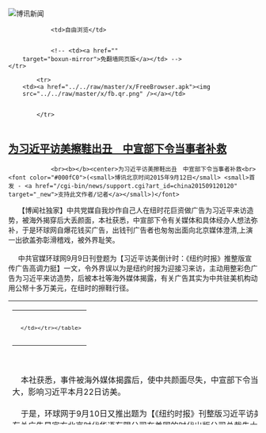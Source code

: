 

<img src="../../raw/master/x/logo_40.gif" alt="博讯新闻"/>
<table>
    <tr>
                
                <td>自由浏览</td>
        
        
                <!-- <td><a href=""
        target="boxun-mirror">免翻墙网页版</a></td> -->
    </tr>
    
            <tr>
        <td><a href="../../raw/master/x/FreeBrowser.apk"><img
        src="../../raw/master/x/fb.qr.png" /></a></td>

        
            </tr>
</table>
<h2>
	<a href="http://www.boxun.com/news/gb/china/2015/09/201509120120.shtml" target="boxun-mirror">为习近平访美擦鞋出丑　中宣部下令当事者补救</a>
</h2>
<p><tr>
<td class="F11" colspan="2" style="line-height:18pt; font-family:宋体; font-size: 12pt;padding:10px;border-top:0"> 

                <br><b></b><center>为习近平访美擦鞋出丑　中宣部下令当事者补救<br><font color="#000fC0">(<small>博讯北京时间2015年9月12日</small> <small>首发 - <a href="/cgi-bin/news/support.cgi?art_id=china201509120120" target="_new">支持此文作者/记者</a></small>)</font>
</center>
                <!--bodystart-->      【博闻社独家】中共党媒自我炒作自己人在纽时花巨资做广告为习近平来访造势，被海外揭穿后大丢颜面，本社获悉，中宣部下令有关媒体和具体经办人想法弥补，于是环球网自爆花钱买广告，出钱刊广告者也匆匆出面向北京媒体澄清,上演一出欲盖弥彰滑稽戏，被外界耻笑。<br>
    <br>
      中共官媒环球网9月9日刊登题为【习近平访美倒计时：《纽约时报》推整版宣传广告高调力挺】一文，令外界误以为是纽约时报为迎接习来访，主动用整彩色广告为习近平来访造势，后被本社等海外媒体揭露，有关广告其实为中共驻美机构动用公帑十多万美元，在纽时的擦鞋行径。 
<table cellpadding="4" align="left" border="0" width="300" height="250"><tr><td>
<table cellpadding="2" cellspacing="0" border="0"><tr><td align="center" style="line-height:18pt; font-family:宋体; font-size: 10pt;padding:10px;border-top:0">

<!-- boxun.com_300x250_article-embed_chinese -->

<!-- boxun.com_300x250_article-embed_chinese -->
<div id="box006">
<script type="text/javascript">

</script>
</div>


     </td></tr></table>
</td></tr></table>
<br>
                       <br>
    本社获悉，事件被海外媒体揭露后，使中共颜面尽失，中宣部下令当事机构和人员紧急采取补救措施，以免丑闻被炒大，影响习近平本月22日访美。<br>
    <br>
    于是，环球网于9月10日又推出题为【《纽约时报》刊整版习近平访美广告 回击美国社会杂音】之后续报导，主动透露有关广告是官方北京时代华语有限公司在美国的时代出版公司总裁朱大平，花了10万美元在纽时所刊广告。<br>
    <br>
    而朱大平本人，则主动接受北京媒体专访，否认自己曾与中国官方接触，有关在纽约时报的广告“纯属民间行为”，这种画蛇添足式的解释，反而坐实了中共当局处理政治丑闻的手法低劣。资料显示，朱大平曾任职于北京市委宣传部，2008年成立了北京时代华语图书公司，2011年进军海外。<br>
    <br>
     根据本社了解，“美国时代出版公司”为“北京时代华语图书股份有限公司”于美国成立的全资子公司，于名称上刻意误导外界该司为美“时代华纳”公司，殊不知其完全为中资体质，与时代华纳毫无关系；且该司出版之《习近平时代》和《习大大说如何读经典》两本英文图书，则为中共官方出版品。<br>
    <br>
     朱大平称，就其观察，因中国对美传输的  （<a href="http://bowenpress.com/news/bowen_18890.html">博闻社报道全文</a>）
 [博讯首发,转载请注明出处]- <a href="/cgi-bin/news/support.cgi?art_id=china201509120120" target="_new">支持此文作者/记者</a><!--bodyend-->(博讯 boxun.com) <br><!----> 2040120       
<hr>
<table width="620"><tr><td>
<b></p>
<p>
	<small> ============== 1小时前</small>
</p><h2>
	<a href="http://www.boxun.com/news/gb/intl/2015/09/201509111152.shtml" target="boxun-mirror">梵蒂冈最快年底前抛弃台北与北京建交</a>
</h2>
<p><tr><td class="F11" colspan="2" style="line-height:18pt; font-family:宋体; font-size: 12pt;padding:10px;border-top:0"> 

                <br><b></b><center>梵蒂冈最快年底前抛弃台北与北京建交<br><font color="#000fC0">(<small>博讯北京时间2015年9月11日</small> <small>首发 - <a href="/cgi-bin/news/support.cgi?art_id=intl201509111152" target="_new">支持此文作者/记者</a></small>)</font>
</center>
                <!--bodystart-->      【<a href="http://bowenpress.com/news/bowen_18826.html">博闻社独家</a>】梵蒂冈与台湾断交投靠北京再有传闻。本社获悉，梵蒂冈最快有可能在今年底前或明年台湾大选后，宣布与北京建交。本社致电台湾外交部求证，接电职员非常紧张反问记者在何处看到公告。台湾驻梵蒂冈大使馆表示不便透露。梵蒂冈外事单位表示不接受电话采访。<br>
    <br>
      中梵关系多年来卡在主教任命问题而停滞不前，但新任教宗方济各上任后动作频频，主动向北京示好，去年3月方济各罕见透露，已收到中国国家主席习近平的回信，并则传出中梵曾经谈判，虽被教廷否认，但都被视为双方关系改善征兆。 
<table cellpadding="4" align="left" border="0" width="300" height="250"><tr><td>
<table cellpadding="2" cellspacing="0" border="0"><tr><td align="center" style="line-height:18pt; font-family:宋体; font-size: 10pt;padding:10px;border-top:0">

<!-- boxun.com_300x250_article-embed_chinese -->

<!-- boxun.com_300x250_article-embed_chinese -->
<div id="box006">
<script type="text/javascript">

</script>
</div>


     </td></tr></table>
</td></tr></table>
<br>
                       <br>
    去年9月曾传中共与梵蒂冈建交有望，但当时针对记者致电询问，梵蒂冈对外关系秘书让・路易・托朗（Jean Louis Tauran）办公室官员表示“不可能对此报道做出任何评论，一切以梵蒂冈官方新闻发布为</td></tr></p>
<p>
	<small> ============== 1天前</small>
</p><h2>
	<a href="http://www.boxun.com/news/gb/china/2015/09/201509102304.shtml" target="boxun-mirror">中共对台军演习近平批准意在警告马英九国民党</a>
</h2>
<p><tr><td class="F11" colspan="2" style="line-height:18pt; font-family:宋体; font-size: 12pt;padding:10px;border-top:0"> 

                <br><b></b><center>中共对台军演 习近平批准意在警告马英九国民党<br><font color="#000fC0">(<small>博讯北京时间2015年9月10日</small> <small>首发 - <a href="/cgi-bin/news/support.cgi?art_id=china201509102304" target="_new">支持此文作者/记者</a></small>)</font>
</center>
                <!--bodystart-->      【<a href="http://bowenpress.com/news/bowen_18660.html">博闻社独家</a>】台湾军方今晨模拟解放军登陆开展海陆空三军“联兴操演”之际，中共军方也高调宣告明天开始在台湾海峡实弹军演，为多年来罕见高调，由于时值台湾大选日近，加上北京刚刚大阅兵，本社获悉，此演习为军委主席习近平亲自批准，因北京已判定绿营会上台，不满马英九国民党逼害连战参加北京阅兵,故有意给国民党难堪，并警告蔡英文上台后勿抱幻想。台国防部称情况已在掌握之中.<br>
    <br>
     中国海事局网站今日发布消息指出，中国人民解放军11日至13日15时至17时，将于台湾海峡四点连线范围：24-42.17N/118-43.78E、24-44.78N/118-47.67E、24-40.95N/118-49.07E、24-38.13N/118-45.00E内行实弹射击军事演习，射击高度8千米，禁止船只驶入。上述地区为福建晋江对面海域,正对台湾本岛. 
<table cellpadding="4" align="left" border="0" width="300" height="250"><tr><td>
<table cellpadding="2" cellspacing="0" border="0"><tr><td align="center" style="line-height:18pt; font-family:宋体; font-size: 10pt;padding:10px;border-top:0">

<!-- boxun.com_300x250_article-embed_chinese -->

<!-- boxun.com_300x250_article-embed_chinese -->
<div id="box006">
<script type="text/javascript">

</script>
</div>


     </td></tr></table>
</td></tr></table>
<br>
                       <br>
     台湾2016年总统大选与立委选举战情渐炙，解放军此时对台湾海峡实弹军演，时机纷外敏感，本社获悉，此演习为中共军委主席习近平亲自批准，因北京已判定绿营会上台，当局不满马英九为首的国民党批连战参加北京阅兵,故要给国民党脸色，并对台示硬，警告蔡英文上台后不要抱有幻想搞台独。中共判断,此演习对两岸关系利大于弊。<br>
    <br>
    知情人士判断中共此举除回应台湾“联兴操演”外，亦具警告意味，即借此告知民进党候选人蔡英文勿有“脱序躁进”之举.台湾的国防部发言人罗绍和表示，福建解放军地面部队会在围头外海约14</td></tr></p>
<p>
	<small> ============== 2天前</small>
</p><h2>
	<a href="http://www.boxun.com/news/gb/china/2015/09/201509102307.shtml" target="boxun-mirror">广西周永康:前主席陆兵女婿吴东骗贷600亿雇凶杀人被捕</a>
</h2>
<p><tr><td class="F11" colspan="2" style="line-height:18pt; font-family:宋体; font-size: 12pt;padding:10px;border-top:0"> 

                <br><b></b><center>广西周永康:前主席陆兵女婿吴东骗贷600亿雇凶杀人被捕<br><font color="#000fC0">(<small>博讯北京时间2015年9月10日</small> <small>首发 - <a href="/cgi-bin/news/support.cgi?art_id=china201509102307" target="_new">支持此文作者/记者</a></small>)</font>
</center>
                <!--bodystart-->     <a href="http://bowenpress.com/news/bowen_18608.html">博闻社图文报道原文</a><br>
    <br>
     【博闻社独家】2014年5月10日许，广西柳州发生一宗砍人事件，柳州银行董事长李耀清在社区门外被人用菜刀猛砍，刀刀见骨。事发后警立案侦察，但案情秘而不宣，直到今年7月柳州城中区法院才对12名被告人开审，但迄今仍未判决。本社获悉，本案的幕后涉广西著名富商吴东，而吴东则是广西自治区政府前主席陆兵的女婿，吴东已因涉向银行骗贷600亿被捕，陆兵也进入中纪委的法眼。据中纪委知情人士形容，陆兵堪可誉为「广西周永康」。 
<table cellpadding="4" align="left" border="0" width="300" height="250"><tr><td>
<table cellpadding="2" cellspacing="0" border="0"><tr><td align="center" style="line-height:18pt; font-family:宋体; font-size: 10pt;padding:10px;border-top:0">

<!-- boxun.com_300x250_education-article-embed_chinese -->
<div id="box011">
<script type="text/javascript">

</script>
</div>

     </td></tr></table>
</td></tr></table>
<br>
                       <br>
    警方事后查明，砍人者吴斌，为吴东儿子所雇。因2014年柳州银行对吴东家族的财富王国贷款进行风险调查，引发吴东家族成员不满，吴东之子雇人当街将柳州银行董事长李耀清砍成重伤，不料此案引爆前自治区政府主席家族数百亿骗贷案，更引爆广西高层首次正面交锋内幕。<br>
    <br>
     现年47岁的吴东广西博白县旺茂镇农家出身，童年被其父亲送去学习杂技，后入博白杂技团往全国各地表演。不久入博白造纸厂任领导司机，由于头脑活络，最后执掌该厂成为厂长。后离职去北海办北海新特药药业公司，做药品销售购销，创办海生药业集团。<br>
    <br>
    2000年前吴东在广西算不有名，早年与一位名叫阿萍的博白女性结婚，两人共育有5名子女，和发妻的婚姻在2005年走到尽头。离婚后吴东迅速找到了续弦，她就是时任广西区政府主席陆兵的女儿。当时已是5个孩子父亲的吴东如何把陆兵主席的女儿搞到手，本社获悉就是靠钱。<br>
    <br>
    吴东出手阔绰，当时陆公主在广西区政府驻北京办事处上班，吴东在北京向公主提供多辆世界名车专用，还用私人飞机载陆公主来往北京广西，至于私人飞机是私有还是租赁则无从考证。总之，吴东靠钱成为“主席女婿”，其财富王国迅速膨涨。他本人也成为广西商会副会长。<br>
    <br>
      仗着岳父和高官的关系，吴东旗下的中美天元投资集团迅速成为广西著名私企，涉猎地产、金融投资等领域，雇员最多时逾万人；靠着权力和腐蚀官员，旗下企业在广西各级银行疯狂贷款达600亿。2008年陆兵辞任主席，升全国人大民族委副主任，但势力依旧，吴东仍仗着岳父权势大肆</td></tr></p>
<p>
	<small> ============== 2天前</small>
</p><h2>
	<a href="http://www.boxun.com/news/gb/z_special/2015/09/201509092325.shtml" target="boxun-mirror">60年前的枪声：一起“破坏粮食政策”案件</a>
</h2>
<p><tr><td class="F11" colspan="2" style="line-height:18pt; font-family:宋体; font-size: 12pt;padding:10px;border-top:0"> 

                <br><b></b><center>60年前的枪声：一起“破坏粮食政策”案件<br><font color="#000fC0">(<small>博讯北京时间2015年9月09日</small> <small>首发 - <a href="/cgi-bin/news/support.cgi?art_id=z_special201509092325" target="_new">支持此文作者/记者</a></small>)</font>
</center>
                <!--bodystart-->     沈秀章老人（88岁），2013年冬作者拍摄。<br>
    <img src="/news/images/2015/09/201509092325z_special1.jpg" alt="60年前的枪声：一起“破坏粮食政策”案件"><p><br>
    <br></p>
<center><font size="4"><b>纪实文学</b></font></center>
<br>
    题记： 1918年，列宁在《关于粮食专卖法令的要点》和《对粮食专卖法令的补充》中宣布：凡有余粮而不把余粮运到收粮站者一律视为人民的敌人。<br>
    <br>
    作者：鸿路<br>
    <br><center><font size="4"><b>（一）</b></font></center>
<br>
    <br>
    1954年的冬天．宽甸山沟冻的鸡翘腿狗呲牙。<br>
    天落黑的也早，点上灯也是影影绰绰的。因为穷，为了省油，就在隔墙上凿个窟窿，油灯放在那里，这样可以里外借光。所以，光总是微弱的半明半暗。<br>
    沈秀章蹲在外屋灶坑旁，摆弄着灶膛里的火，大锅里熬着鲫鱼汤，里屋炕上的婴儿啼哭着，他是饿的，老婆生下这孩子就缺奶。听说，鲫鱼汤能下奶，于是，沈秀章下河凿冰，好不容易抓了两条上来。<br>
     “哐”的一声，门被撞开了，进来两个男人。女人猫月子，别人家的汉子是不能串门的，这是规矩，要不门上怎么挂个红布条呢！那是亮“红灯”。 <br>
    虽然看不清来人的模样，却可以断定不是本村人。沈秀章有些不安，就问：“你们找谁呀？”<br>
    “抓猪崽子（买猪崽）。”<br>
    “俺家没有，老婆坐月子，你们赶紧走吧！”<br>
    “咳！你这人够嘎咕的，进屋暖和缓和脚不行吗？”说着，他俩就掀开门帘进了“产妇室”，四只眼睛滴溜溜地转悠。<br>
    沈秀章跟着也进了里屋。<br>
    “你就叫沈秀章吗?”<br>
    沈秀章愣愣地点了一下头。<br>
    “马上跟我们走一趟！”<br>
     “上哪去？我在伺候月子呀！”沈秀章的心里就像揣个兔子突突直跳<br>
    “别他妈的破裤子缠腿，</td></tr></p>
<p>
	<small> ============== 3天前</small>
</p><h2>
	<a href="http://www.boxun.com/news/gb/china/2015/09/201509061057.shtml" target="boxun-mirror">军队改革方案下周内部宣布首改陆军</a>
</h2>
<p><tr>
<td class="F11" colspan="2" style="line-height:18pt; font-family:宋体; font-size: 12pt;padding:10px;border-top:0"> 

                <br><b></b><center>军队改革方案下周内部宣布 首改陆军<br><font color="#000fC0">(<small>博讯北京时间2015年9月06日</small> <small>首发 - <a href="/cgi-bin/news/support.cgi?art_id=china201509061057" target="_new">支持此文作者/记者</a></small>)</font>
</center>
                <!--bodystart-->      【博闻社独家】习近平在9.3大阅兵上宣告裁军30万，实际是揭开中共军队改革的序幕。本社最新获悉，有关军队改革方案将于本月10日左右在军队内部宣布，并立即开始实施，首波要动作的是陆军，涉及裁员及部队整编，以及国防动员体制的改革、非战斗部队的裁减。<br>
    <br>
     军方消息对本社透露，军队改革如箭在弦，蓄势待发，有关改革方案将于9月10日左右在军队内部宣布，而且是马上着手实施，最先动作的将是陆军，因涉及到裁员和整编等，其次是各军兵种所属的非战斗部队，包括机关、学校、医院、研究机构等，开始按方案逐步转制。 
<table cellpadding="4" align="left" border="0" width="300" height="250"><tr><td>
<table cellpadding="2" cellspacing="0" border="0"><tr><td align="center" style="line-height:18pt; font-family:宋体; font-size: 10pt;padding:10px;border-top:0">

<!-- boxun.com_300x250_article-embed_chinese -->

<!-- boxun.com_300x250_article-embed_chinese -->
<div id="box006">
<script type="text/javascript">

</script>
</div>


     </td></tr></table>
</td></tr></table>
<br>
                       <br>
    消息透露，关于陆军的改革，其实先前互联网上已有所透露，有不少与实施方案相符。例如，取消军级建制，改以以师为大单位。现有18个集团军，将缩编为14个师，外加由空军划归陆军的空15师(即空降兵)，构成陆军基本作战部队。这15个作战师，根据战略方向的重要性配置，大致四大战区每个战区配置3至4个师。<br>
    <br>
    另外，陆军总部下辖若干独立的防空旅、特种作战旅、战役战术导弹旅和专门用来作战训练的蓝军旅(部队训练模拟假想敌，配属陆军各战术合同训练基地)。每个师下辖三个作战旅和一个陆航旅，以及其它常规作战保障部队；旅为基本战术部队，编制平时相对固定，作战时根据任务需要，在师的编成内作相应调整。全师员额约为1.6万人。<br>
    <br>
    <a href="http://bowenpress.com/news/bowen_17610.html">博闻社报道全文</a>
 [博讯首发,转载请注明出处]- <a href="/cgi-bin/news/support.cgi?art_id=china201509061057" target="_new">支持此文作者/记者</a><!--bodyend-->(博讯 boxun.com) <br><!----> 111057       
<hr>
<table width="620"><tr><td>
<b></p>
<p>
	<small> ============== 6天前</small>
</p><h2>
	<a href="http://www.boxun.com/news/gb/china/2015/09/201509061942.shtml" target="boxun-mirror">信力建被指涉隐匿销毁会计账册凭证罪</a>
</h2>
<p><tr>
<td class="F11" colspan="2" style="line-height:18pt; font-family:宋体; font-size: 12pt;padding:10px;border-top:0"> 

                <br><b></b><center>信力建被指涉隐匿销毁会计账册凭证罪<br><font color="#000fC0"><small>(博讯北京时间2015年9月06日 首发 - <a href="/cgi-bin/news/support.cgi?art_id=china201509061942" target="_new">支持此文作者/记者</a>)</small></font>
</center>
            <!--bodystart-->        <br>    <small>民间教育家慈善家信力建</small><br>     <img src="http://bowenpress.com/wp-content/uploads/2015/09/242424bad24a24b242424f02424e2424bbc24a24242424cd2424"><br><br>                       【博闻社独家】本社获悉，内地知名民间教育家、公共知识分子信力建，上月底被广州公安当局秘密拘查，罪名竟是涉嫌隐匿销毁会计账册凭证罪。目前内地知名的京衡律师事务所已受理信力建案。本社获悉，当局要治罪信力建，是因为政治原因。<br><br>    京衡律师事务所主任陈有西律师透露，广州信孚教育机构投资人信力建先生，涉嫌隐匿销毁会计账册凭证罪，于8月22日被广州警方刑事拘留接受调查。京衡所今天接受委托介入辩护。陈有西律师曾在薄熙来主政重庆时代,为遭重庆当局冤屈逮捕的李庄辩护。<br>    <br>    <small>陈有西律师</small><br>    <img src="http://bowenpress.com/wp-content/uploads/2015/09/f61ccdd6161d61000e61f61616161a61e61e61c6161610061"><br>    <br>    陈有西指，今天他和广州朱律师去会见当事人，因公安正在讯问而未果。陈并透露，此前外媒报道有误，信妻目前未涉案。朱律师23日巳会见到一次。内地网民表示质疑：第一次听说有这么个奇怪的罪名：销毁会计账册罪！<br><br>    信力建被称为中国温和改良派代表人士之一，信力建除了兴办教育，还是凤凰知名博客写作者，因宣扬普世价值，一直是保守派的眼中钉。信力建除了是教育家和独立思想者，还是南粤知名的慈善人士，除了办班为孤寡孩子提供教育，自己还收养多名孩子，并将他们送到美国求学。<br>    <br>    <small>广州市公安局的拘捕通知书</small><br>    <img src="http://bowenpress.com/wp-content/uploads/2015/09/f62ccdd6262d62000e62f62626262a62e62e62c6262620062-300x225."><br><br>    信力建毕业于中山大学，1989年创办信孚教育集团，现拥有20多个教育实体，是大陆民办教育专家。同时，他是知名网络大V，以提倡温和改良着称的公共知识分子，他也因此备受保守派和激进派的非议。有分析认为，当局抓捕信力建是政治迫害。<br><br> [博讯首发,转载请注明出处]- <a href="/cgi-bin/news/support.cgi?art_id=china201509061942" target="_new">支持此文作者/记者</a> <br><br><!--(Modified on 2015/9/06)--><!--bodyend-->       
                  
           (博讯 boxun.com) <br><!----> 631942       
<hr>
<table width="620"><tr><td>
<b></p>
<p>
	<small> ============== 6天前</small>
</p><h2>
	<a href="http://www.boxun.com/news/gb/intl/2015/09/201509050644.shtml" target="boxun-mirror">访民马永田、孙元鹏状告习近平酷刑在纽约南区法院立案/视频请看博讯热点：“麻雀行动”</a>
</h2>
<p><tr>
<td class="F11" colspan="2" style="line-height:18pt; font-family:宋体; font-size: 12pt;padding:10px;border-top:0"> 

                <br><b></b><center>访民马永田、孙元鹏状告习近平酷刑在纽约南区法院立案/视频<br><font color="blue" size="2">请看博讯热点：<a href="/hot/UN_Petition.shtml">“麻雀行动”
</a></font><br><font color="#000fC0">(<small>博讯北京时间2015年9月05日</small> <small>首发 - <a href="/cgi-bin/news/support.cgi?art_id=intl201509050644" target="_new">支持此文作者/记者</a></small>)</font>
</center>
                <!--bodystart-->     <img src="/news/images/2015/09/201509050644intl1.jpg" alt="访民马永田、孙元鹏状告习近平酷刑在纽约南区法院立案/视频"><p><br>
     今日（9月3日）中国访民马永田状告中国国家主席习近平有组织酷刑，在纽约联邦南区法院立案。立案后马永田告诉记者，她自己的工厂在中国被野蛮强拆，她为此进行法律维权，并在长春市中级人民法院胜诉，而后的10年内，她的强拆案一直得不到解决，为了寻找正义和公平，她在省市和首都北京进行了长达13年的上访，可是等待她的是各种黑监狱酷刑和折磨。马永田来到美国后没有停止上访，她在联合国和中国驻美大使馆前进行了长达2年多的不间断抗议。马永田此次在美国最高法院进行状告习近平，就是为了再一次提醒中国政府，只要中国政府不认真解决对访民的赔偿，她将继续抗议下去。<br>
    来自山东访民孙元鹏告诉记者，他家的2个养殖场和一套房子2013年被政府强拆，父亲孙瑞金因为抗议强拆，多次去北京上访，被政府截访人员多次殴打并关入黑监狱，2015年2月26日因为保护自己的土地被公安抓捕，一直关到现在，没有任何消息。他这次来纽约就是声援马永田起诉习近平，希望这次行动也能震撼一下山东的那些官僚们，立刻释放我的父亲。<br>
    马永田告诉记者，下一步将把美国南区法院的文件送达到习近平的手中，并要求他按照美国的诉讼要求，来美国出庭。<br>
    <br>
    博讯记者西诺 纽约报道<br>
    <iframe width="560" height="315" src="https://www.youtube.com/embed/96GvLa6ZeZQ" frameborder="0" allowfullscreen></iframe><br>
    <img src="/news/images/2015/09/201509050644intl2.jpg" alt="访民马永田、孙元鹏状告习近平酷刑在纽约南区法院立案/视频"></p>
<p><br>
    <img src="/news/images/2015/09/201509050644intl3.jpg" alt="访民马永田、孙元鹏状告习近平酷刑在纽约南区法院立案/视频"></p>
<p>
 [博讯首发,转载请注明出处]- <a href="/cgi-bin/news/support.cgi?art_id=intl201509050644" target="_new">支持此文作者/记者</a><!--bodyend-->(博讯 boxun.com) <br><!-- http://upload.bx.tl/news/temp13/201509041439051.jpg http://upload.bx.tl/news/temp13/201509041439052.jpg http://upload.bx.tl/news/temp13/201509041439053.jpg--> 750644       
</p>
<hr>
<table width="620"><tr><td>
<b></p>
<p>
	<small> ============== 7天前</small>
</p><h2>
	<a href="http://www.boxun.com/news/gb/intl/2015/09/201509050631.shtml" target="boxun-mirror">旅日华侨刘景德中使馆上吊、白宫前说要等习近平/视频请看博讯热点：“麻雀行动”</a>
</h2>
<p><tr><td class="F11" colspan="2" style="line-height:18pt; font-family:宋体; font-size: 12pt;padding:10px;border-top:0"> 

                <br><b></b><center>旅日华侨刘景德中使馆上吊、白宫前说要等习近平/视频<br><font color="blue" size="2">请看博讯热点：<a href="/hot/UN_Petition.shtml">“麻雀行动”
</a></font><br><font color="#000fC0">(<small>博讯北京时间2015年9月05日</small> <small>首发 - <a href="/cgi-bin/news/support.cgi?art_id=intl201509050631" target="_new">支持此文作者/记者</a></small>)</font>
</center>
                <!--bodystart-->     <img src="/news/images/2015/09/201509050631intl1.jpg" alt="旅日华侨刘景德中使馆上吊、白宫前说要等习近平/视频"><p><br>
    <iframe width="420" height="315" src="https://www.youtube.com/embed/UrT_K3mSbsE" frameborder="0" allowfullscreen></iframe><br>
    <br>
    （博讯特约记者赵岩拍摄报道）2015年9月2日，就在</p>
</td></tr></p>
<p>
	<small> ============== 7天前</small>
</p><h2>
	<a href="http://www.boxun.com/news/gb/china/2015/09/201509050543.shtml" target="boxun-mirror">北京大阅兵解码：江泽民的地位仍不可小视</a>
</h2>
<p><tr>
<td class="F11" colspan="2" style="line-height:18pt; font-family:宋体; font-size: 12pt;padding:10px;border-top:0"> 

                <br><b></b><center>北京大阅兵解码：江泽民的地位仍不可小视<br><font color="#000fC0">(<small>博讯北京时间2015年9月05日</small> <small>首发 - <a href="/cgi-bin/news/support.cgi?art_id=china201509050543" target="_new">支持此文作者/记者</a></small>)</font>
</center>
                <!--bodystart-->      【博闻社独家】中共9.3大阅兵终于顺利落幕，关于这场阅兵秀的各种解读，中外媒体各有己见，不一而足；包括天安门城楼上的「中共元老方阵」，外界的解读亦是汗牛充栋。而本社获得来自中南海知情者的解读是，这场阅兵表面上习近平掌握主动，是全场中心，但站在他旁边、年近90岁的前总书记江泽民的地位仍不可小视。<br>
    <iframe width="560" height="315" src="https://www.youtube.com/embed/8_oNttgWnYY" frameborder="0" allowfullscreen></iframe><br>
    一如本社此前的独家报导，以江泽民为首的中共元老们，全部登上了天安门城楼，集体观礼中共新君主习近平主导的9.3大阅兵；尽管天安门前天上地下50个方阵不停获得掌声，但天安门城楼上中共元老们组成的方阵，才是中共这场史无前例的阅兵中，真正最强的阵容，尤其是江泽民的现身，其带给的信息量，远远没有被外界所认识。<br>
    <br>
    中南海知情者告诉本社，其实这场借抗战胜70周年搞的大阅兵，一开始就与江泽民的建议有关。2014年3月习近平获江泽民首肯，决定拿下军中大老虎徐才厚、同时不惜代价向军队高层的贪腐开刀后，习近平就多次向江泽民「请益」，探讨如何让腐败溃不成样的军队重建威信、让军队领导权真正重回新的党中央手中。<br>
    <br>
    外界一直揣测，这次阅兵是习对江的一种示威，旨在表达拒绝接受前朝胡锦涛那种被江「垂帘听政」的情况，表达习要超过江胡、成为继毛泽东、邓小平之后中共最有实力的领导人。知情者指，其实老江并不象外界想象那么僵化小气，外界不但可以从习近平铲除徐才厚、郭伯雄这两大江一手捧上位的心腹，可以判断，没有江的同意，习怎么可能成功？。<br>
    <br>
    江泽民阅兵露面并站在习近平左侧第一位，打破外界关于习、江斗传闻，其地位可见一斑。本社获悉，据透露，今年北戴河会议前的七月，习近平曾再度拜访老江，对当前的时局和策略和江交换意见，「两人谈得不错，江、习的互动其实是很频密和正面的。」<br>
    <br>
    曾庆红露面也打破了他被抓的传闻，但本社了解，曾庆红自春节开始就有某种监视措施。<br>
    <br>
    曾庆红(后中)虽登台亮相，但前景不妙<br>
    <img src="http://bowenpress.com/wp-content/uploads/2015/09/8cda83fc7ad906937344335dda5fdf353" width="590"><br>
    <br>
    此次阅兵，从电视镜头看，习近平是中心，但其实中共三代核心站一起，江泽民依然居中，胡锦涛和习近平只能伴其左右，在观礼时，江泽民不仅频频竖起大拇指，还用俄语与普京寒暄唠嗑。表面上习近平是中心，左有普京和朴槿惠，右有江泽民和胡锦涛；实际上中国元首三代同堂时，江泽民才是重中之重。<br>
    知情者指，当习近平登车阅兵时，用左手向受阅官兵行礼，又在天安门城楼举拳高呼「正义必胜 和平必胜 人民必胜」时；外界是否意识到，右撇子的他为何要如此？因为他的正常的右手，其实是被江泽民紧紧拽著的！<br>
    <br>
    <a href="http://bowenpress.com/news/bowen_17319.html">以上摘自博闻社，全文点击</a>
 [博讯首发,转载请注明出处]- <a href="/cgi-bin/news/support.cgi?art_id=china201509050543" target="_new">支持此文作者/记者</a><!--bodyend-->(博讯 boxun.com) <br><!----> 2800543       
<hr>
<table width="620"><tr><td>
<b></p>
<p>
	<small> ============== 7天前</small>
</p><h2>
	<a href="http://www.boxun.com/news/gb/china/2015/09/201509031332.shtml" target="boxun-mirror">信力建先抓再找罪名国保垂死疯狂对公知开战</a>
</h2>
<p><tr>
<td class="F11" colspan="2" style="line-height:18pt; font-family:宋体; font-size: 12pt;padding:10px;border-top:0"> 

                <br><b></b><center>信力建先抓再找罪名 国保垂死疯狂对公知开战<br><font color="#000fC0">(<small>博讯北京时间2015年9月03日</small> <small>首发 - <a href="/cgi-bin/news/support.cgi?art_id=china201509031332" target="_new">支持此文作者/记者</a></small>)</font>
</center>
                <!--bodystart-->      【<a href="http://bowenpress.com/news/bowen_16504.html">博闻社独家</a>】本社昨天报道中国知名民间教育家和慈善家信力建被广东公安抓捕，公安系统刻意放风称信力建已经获释在家。但本社了解，信力建一直在押，而且公安变本加厉，禁止律师会见。据了解，对信力健动手的是广东公安厅国保总队。据博讯月刊报道，中共已决定在此轮公安大改革中取消国保。广东国保的所作所为，堪称是"垂死前的疯狂"。<br>
    <br>
     据了解，广东当局此次抓捕信力健是广东省公安国保操作，目的是对社会公共知识分子进行打压。过去两年，中共打压网络大V，打压维权人士，近期打压维权律师，但对公知的拘查打压，信力建是继艾未未后又一人。未知这是广东省国保的妄自非为，还是北京布署的统一动作的一部份。分析人士认为，接下来估计会有更多公知被非法抓捕。 
<table cellpadding="4" align="left" border="0" width="300" height="250"><tr><td>
<table cellpadding="2" cellspacing="0" border="0"><tr><td align="center" style="line-height:18pt; font-family:宋体; font-size: 10pt;padding:10px;border-top:0">

<!-- boxun.com_300x250_article-embed_chinese -->

<!-- boxun.com_300x250_article-embed_chinese -->
<div id="box006">
<script type="text/javascript">

</script>
</div>


     </td></tr></table>
</td></tr></table>
<br>
                       <br>
    信力建不但是实业家、慈善家，还是多产的政论作家和社会活动家，但他的文章和他所参与的社会活动都很温和理性，对当局时政提出的批评也是温和善意和建设性的，现在居然当局不能容忍，反映中共的心虚之极。信力健办教育同时，还收养孤儿，多年来收养数百孤儿，给他们提供食宿和教育，这些孤儿已经有多人被美国家庭领养定居。<br>
    <br>
    据了解，广东公安国保对信力建是先抓后罗织罪名，不但抓信夫妇，还把其会计出纳和司机都抓走，一开始查税等财物问题，查不出问题，现仍继续关押，千方百计找茬，明显违反当局的法律法规。<br>
    <br>
    《博讯》月刊9月号已披露，中共已决定在此轮公安大改革中，将国保解散。北京分析人士对本社表示，国保近半年抓捕律师以及NGO，就是为了应对对他们的裁撤，类似2011年借茉莉花运动对异议人士残酷打压，为了显示这个部门重要，加大权力。他们利用最后的权力，欲从律师和NGO找突破口，做实境外敌对势力与国内勾结。夸大威胁、取得“成就”，以此突出国保重要性。广东公安国保滥抓信力建，如果不是来自北京的指令，那就是广东国保临终前的疯狂挣扎，同时也说明，公安国保这个中共维稳系统的怪胎，仍在给社会稳定添乱，中共解散国保，虽非解民怨于燃眉，却有利于舒缓民愤。
 [博讯首发,转载请注明出处]- <a href="/cgi-bin/news/support.cgi?art_id=china201509031332" target="_new">支持此文作者/记者</a><!--bodyend-->(博讯 boxun.com) <br><!----> 3891332       
<hr>
<table width="620"><tr><td>
<b></p>
<p>
	<small> ============== 9天前</small>
</p><h2>
	<a href="http://www.boxun.com/news/gb/china/2015/09/201509030220.shtml" target="boxun-mirror">广西南宁数千蔗农围政府遭千警镇压数十人被抓捕请看博讯热点：突发事件</a>
</h2>
<p><tr>
<td class="F11" colspan="2" style="line-height:18pt; font-family:宋体; font-size: 12pt;padding:10px;border-top:0"> 

                <br><b></b><center>广西南宁数千蔗农围政府遭千警镇压数十人被抓捕<br><font color="blue" size="2">请看博讯热点：<a href="/hot/tufa.shtml">突发事件
</a></font><br><font color="#000fC0">(<small>博讯北京时间2015年9月03日</small> <small>首发 - <a href="/cgi-bin/news/support.cgi?art_id=china201509030220" target="_new">支持此文作者/记者</a></small>)</font>
</center>
                <!--bodystart-->      广西南宁市宾阳县数千蔗农连日围堵县政府，追讨被拖欠长达三年的数亿甘蔗款，遭逾千警察镇压多人被打伤数十人被抓捕。名列广西企业100强的永凯集团，拖欠为其供货的蔗农数亿元甘蔗款长达3年，2013年起，蔗农为追讨甘蔗款已发起过多次大规模示威，均无果。<br>
    <br>
    9月1日，大批蔗农再次走上街头，围堵永凯集团，并将老板赖可宾围困整整一天一夜。另有数百蔗农则再次围堵宾阳县政府，希望政府出面，为蔗农讨回货款。据目击者透露，当天晚上，已有上千蔗农聚集到宾阳县，并彻夜留守。<br>
    <br>
    9月2日上午，再有大批蔗农陆续从各地赶至宾阳县政府，示威人数增至数千人，政府附近的交通完全中断，当地政府出动逾千警力到场戒备。<br>
    <br>
    目击网友“等”发帖说：昨天闹了一天了，还下着雨呢，都没有解决方案出来，昨晚已经上千人在宾阳县政府礼堂内过夜了，辛苦了老百姓啊！今天几千农民老百姓继续游行，堵塞县政府，急切希望政府尽早提出解决方案为老百姓做主，更应严厉处罚老赖！<br>
    <br>
    2日下午，警察在驱逐示威蔗农时引发多起冲突，网友上传到网络的图片及视频显示，在县政府外游行的蔗农以及县政府内留守的蔗农，均与警察发生了激烈冲突，期间有大量蔗农被打伤，数十名蔗农遭到抓捕。<br>
    <br>
    目击网友“小鲜肉PLUS”发帖说：今天蔗农们跟武警特警交战真是掺不忍堵，无辜群众还被武警乱棍打晕在地上，贪官竟然叫武警特警大街上跟蔗农开战，场面十分狼狈不堪。<br>
    <br>
    “小鲜肉PLUS”说：大家瞧瞧这些贪官，个个肚子肥都都的，再看看这些被抓的蔗农们，个个瘦不拉几的，老天都开眼了，下了好大的暴雨。好多人受伤，反正最少抓了好几十个。<br>
    <br>
    当地政府于9月2日发布通告称，将于9月2日启动拍卖永凯集团用于抵还蔗农蔗款程序，但网友对此表示怀疑，并希望政府不要再次忽悠蔗农。<br>
    <br>
    网络资料显示，广西永凯集团于1993年以制糖业起家，名列广西企业100强，老板名叫赖可宾，于2007年登上胡润富豪榜，成为广西首富，掌控境内外共22家公司，是广西自治区政协委员、南宁市人大代表、人大常委。<br>
    <br>
    （网络图片）<br>
    <img src="/news/images/2015/09/201509030220china1.jpg" alt="广西南宁数千蔗农围政府遭千警镇压数十人被抓捕"><p><br>
    <img src="/news/images/2015/09/201509030220china2.jpg" alt="广西南宁数千蔗农围政府遭千警镇压数十人被抓捕"></p>
<p><br>
    <img src="/news/images/2015/09/201509030220china3.jpg" alt="广西南宁数千蔗农围政府遭千警镇压数十人被抓捕"></p>
<p><br>
    <img src="/news/images/2015/09/201509030220china4.jpg" alt="广西南宁数千蔗农围政府遭千警镇压数十人被抓捕"></p>
<p><br>
    <img src="/news/images/2015/09/201509030220china5.jpg" alt="广西南宁数千蔗农围政府遭千警镇压数十人被抓捕"></p>
<p><br>
    <img src="/news/images/2015/09/201509030220china6.jpg" alt="广西南宁数千蔗农围政府遭千警镇压数十人被抓捕"></p>
<p><br>
    <img src="/news/images/2015/09/201509030220china7.jpg" alt="广西南宁数千蔗农围政府遭千警镇压数十人被抓捕"></p>
<p><br>
    <img src="/news/images/2015/09/201509030220china8.jpg" alt="广西南宁数千蔗农围政府遭千警镇压数十人被抓捕"></p>
<p><br>
    <img src="/news/images/2015/09/201509030220china9.jpg" alt="广西南宁数千蔗农围政府遭千警镇压数十人被抓捕"></p>
<p>
 [博讯首发,转载请注明出处]- <a href="/cgi-bin/news/support.cgi?art_id=china201509030220" target="_new">支持此文作者/记者</a><!--bodyend-->(博讯 boxun.com) <br><!-- http://upload.bx.tl/news/temp13/201509021006381.jpg http://upload.bx.tl/news/temp13/201509021006382.jpg http://upload.bx.tl/news/temp13/201509021006383.jpg http://upload.bx.tl/news/temp13/201509021006384.jpg http://upload.bx.tl/news/temp13/201509021006571.jpg http://upload.bx.tl/news/temp13/201509021006572.jpg http://upload.bx.tl/news/temp13/201509021006573.jpg http://upload.bx.tl/news/temp13/201509021006574.jpg http://upload.bx.tl/news/temp13/201509021007021.jpg--> 700220       
</p>
<hr>
<table width="620"><tr><td>
<b></p>
<p>
	<small> ============== 9天前</small>
</p><h2>
	<a href="http://www.boxun.com/news/gb/china/2015/09/201509031334.shtml" target="boxun-mirror">视频：李鹏注射强心针现身天安门城楼阅兵请看博讯热点：李鹏家族</a>
</h2>
<p><tr>
<td class="F11" colspan="2" style="line-height:18pt; font-family:宋体; font-size: 12pt;padding:10px;border-top:0"> 

                <br><b></b><center>视频：李鹏注射强心针现身天安门城楼阅兵<br><font color="blue" size="2">请看博讯热点：<a href="/hot/lipeng.shtml">李鹏家族
</a></font><br><font color="#000fC0">(<small>博讯北京时间2015年9月03日</small> <small>首发 - <a href="/cgi-bin/news/support.cgi?art_id=china201509031334" target="_new">支持此文作者/记者</a></small>)</font>
</center>
                <!--bodystart-->      <iframe width="560" height="315" src="https://www.youtube.com/embed/8_oNttgWnYY" frameborder="0" allowfullscreen></iframe><br>
    【博闻社】<a href="http://bowenpress.com/news/bowen_14252.html">本社8月24日曾报道</a>，病危中李鹏不忘9.3登天安门阅兵。今天李鹏现身天安门城楼，但专家医疗团队随时待命。<br>
    <br>
    <a href="http://bowenpress.com/news/bowen_16265.html">博闻社9月1日披露</a>，9.3阅兵无健康问题卸任中共元老将全登台观礼。今天果然老同志全部现身。<br>
    <br>
    <a href="http://bowenpress.com/wp-content/uploads/2015/09/63c85d8fea3a65f4a0888e30607c53a71"><img src="http://bowenpress.com/wp-content/uploads/2015/09/63c85d8fea3a65f4a0888e30607c53a71-300x164." alt="1" width="300" height="164" class="alignnone size-medium wp-image-16901"></a><br>
    <a href="http://bowenpress.com/wp-content/uploads/2015/09/f26ccdd2626d26000e26f26262626a26e26e26c2626260026"><img class="alignnone size-medium wp-image-16734" src="http://bowenpress.com/wp-content/uploads/2015/09/f26ccdd2626d26000e26f26262626a26e26e26c2626260026-300x169." alt="1" width="300" height="169"></a><br>
    <br>
    消息人士称，为了回应国际社会对中共政局的担忧以及对江泽民种种不利传闻，江泽民向习近平不断施压，习近平最终妥协，决定让中共元老们集体露脸。不仅江泽民出现在天安门城楼，一直病重的李鹏也被特批注射强心针，并由医疗专家团队随时现场待命，以防不测。医疗队要李鹏每五分钟就“休息”一次。<br>
    <br>
    曾庆红也出现在天安门城楼。江泽民和胡锦涛并肩而站，但表情严肃，无言以对。<br>
    <br>
    阅兵后，中午将在人民大会堂举行盛大招待会，晚上还有庆祝文艺晚会，博闻社将独家全程跟踪镜头看不到的现场真相。<br>
    <br>
    习近平在天安门城楼观礼台上厚此薄彼，与俄罗斯总统相谈甚欢，却对其他外国元首和政要视而不见或顾左右而言他。<br>
    <br>
    阅兵总指挥刘云山为了弥补取消直播俄罗斯红场阅兵的失误，要求摄影师镜头对准习近平，尤其不能“走光？任何不该播出的镜头。<br>
    <br>
    李瑞环和张高丽在天安门城楼寒暄，似乎对天津大爆炸心照不宣。<br>
    <br>
    现场观众主要是“爱国”的港澳台同胞和海外侨报，中直机构和各部委主要领导的亲朋好友，受阅官兵亲友，老战士和外国友人和家属，经过反复审查的国内外媒体工作者。<br>
    <a href="http://bowenpress.com/wp-content/uploads/2015/09/2020200020c20baf200ff2020a202020f20c2020f20202020b20"><img class="alignnone size-medium wp-image-16841" src="http://bowenpress.com/wp-content/uploads/2015/09/2020200020c20baf200ff2020a202020f20c2020f20202020b20-300x173." alt="2" width="300" height="173"></a><br>
    为防不测，参阅直升机和战斗机、轰炸机数量做了压缩。为了减少国际社会的反感，全部阅兵规模比最初安排大幅缩水。<br>
    <a href="http://bowenpress.com/wp-content/uploads/2015/09/2121210021c21baf210ff2121a212121f21c2121f21212121b21"><img class="alignnone size-medium wp-image-16855" src="http://bowenpress.com/wp-content/uploads/2015/09/2121210021c21baf210ff2121a212121f21c2121f21212121b21-300x168." alt="2" width="300" height="168"></a><br>
    <br>
    普京特意走到江泽民身边，俯身握手致意和亲切问候。<br>
    天安门城楼观礼贵宾移步人民大会堂，盛大招待会即将举行。
 [博讯首发,转载请注明出处]- <a href="/cgi-bin/news/support.cgi?art_id=china201509031334" target="_new">支持此文作者/记者</a><!--bodyend-->(博讯 boxun.com) <br><!----> 2431334       
<hr>
<table width="620"><tr><td>
<b></p>
<p>
	<small> ============== 9天前</small>
</p><h2>
	<a href="http://www.boxun.com/news/gb/pubvp/2015/09/201509020622.shtml" target="boxun-mirror">阅兵前，中共党国应为镇压抗战抗日国军道歉谢罪/淳于雁</a>
</h2>
<p><tr><td class="F11" colspan="2" style="line-height:18pt; font-family:宋体; font-size: 12pt;padding:10px;border-top:0"> 

                <br><b></b><center>阅兵前，中共党国应为镇压抗战抗日国军道歉谢罪/淳于雁<br><font color="#000fC0">(<small>博讯北京时间2015年9月02日</small> <small>首发 - <a href="/cgi-bin/news/support.cgi?art_id=pubvp201509020622" target="_new">支持此文作者/记者</a></small>)</font>
</center>
                <!--bodystart-->      在CCP（中国共产党）党天下王朝当今“习共”朝廷，决定大张旗鼓、大吹大擂，盛大隆重“纪念抗日战争胜利70周年”，9月3日拟在其PRC（中华人民共和国）首都北京，举行大规模检阅其党绝对领导下的PLA（人民解放军）阅兵仪式前夕，网上出现广泛流传，有关居留中国大陆幸存无几的ROC (中华民国) 参加过抗日战争的前国军（国民革命军，国民政府军队）老兵，悲惨遭遇的境况图文。许多网民读了深表同情，愤慨不平，议论纷纷。<br>
    	其中一篇转发较广，题为《这绝对是一个民族的悲哀和耻辱》的资料网文（全文附后），介绍了“志愿人员”寻找到几位幸存国军老兵，以现场照片和访谈记录，报导了他们在“解放”后，被打成“历史反革命分子”、“反动分子”，坐牢、劳改的极为悲惨经历；乃至虽然“释放”，在社会上仍然戴着“帽子”，实际成为处处受到政治歧视、任人欺凌，无人敢于同情，遑论伸出援手的“贱民”非人境遇。这些年青时参加过国军，英勇奋战侵华日军，在抗战中有功的退伍军人，因为被“毛共”政权定性为“国民党军”、“蒋匪军”，落得如此下场的老兵有名有姓，有据可查，他们是：钱青（95岁）、吴国雄（91岁，远征军）、潘炳旺（93岁）、杨振奎（90岁）、程银宝（女，93岁）、张涛（86岁）、张德三（85岁，远征军）、李秀辉（89岁，远征军）等人。<br>
    	众所周知，现在还活着寥寥无几的国军抗日老兵，只是极少数“虎口余生”的幸存者，绝大多数参加过抗日战争的国军官兵，在“毛共”夺取大陆政权建国以后的五十年代初期，就在以 “消灭国民党残渣余孽”，“铲除反动势力社会基础”的全国性群体灭绝政治运动中，分期分批先后以处决枪毙、监狱酷刑、劳改虐待等各种残酷的方式和手段，数以百万计地消灭了。例如，“毛共”在1950年3月就开始在全国范围内部署开展，至1953年中才收尾的“镇压反革命运动”（简称“镇反”）；接着在1955年6月至1957年10月又进行的“肃清暗藏反革命分子的运动”（简称“肃反”）。这两场大清洗、大屠杀运动，当时就执行死刑处决枪毙了2百多万人，加上后来被监禁、劳改而迫害折磨致死的不少于300多万人。其中约180多万人（36%）是ROC在大陆留下的国军官兵。由于日本投降不久，CCP便发动叛乱、武装夺取政权的内战，即他们所称的“解放战争“，几乎所有国军都是参加过抗日战争的将士。<br>
    	CCP“毛共”对于抗日战争国军的迫害杀戮非常残酷和恐怖，株连亲属，格杀勿论。国军第74军军长王甲本，1944年在率部跟日本军队进行肉搏战时，身先士卒，壮烈牺牲。“解放”后，他的家属留在老家，“镇反”时其妻竟按“反革命家属”就被枪毙了；其子王宝光（年轻时是诺贝尔物理奖得主之一杨振宁的同窗好友）战战兢兢活下来，好不容易到了1966年“文革”时期，终究浩劫难逃，就因为他是“蒋匪军”军长的儿子，被活活打死。类似几近赶尽杀绝的惨案，不乏其例。<br>
    	时至今日，在纪念抗日战争胜利70周年之际，CCP“毛共”在夺取政权建立PRC以后，滥杀居留大陆数百万无辜抗日国军官兵的群体灭绝滔天罪行，已经昭然若揭，大白天下。作为PRC若是一个正常国家，后来的政府于理于法，应该也是必须为以前的政府践踏人权的严重罪行，公开道歉，公开谢罪；同时，责无旁贷负有政治法律责任，义不容辞负有宪法义务，进行认真调查，清算罪行，追究刑责，还回千百万无辜受害者及他们的亲属后代一个公道。这是当代的“习共”当局，本来应列为“纪念抗日战争胜利70周年”的一件“头等大事”。即使在中国古代的封建王朝，后代朝廷依照“王法”否定和清算前朝的罪恶案件，不乏其例。有的“明主”还颁布“罪己诏”，以谢天下。CCP的“党天下”王朝，从“毛共”、“邓共”、“江共”、“胡共”到“习共”，已有近70年历经五代朝廷，现在就看习近平当朝这个“朕”，有没有这样的明智、胆识、魄力和勇气了。<br>
             （《也纪念抗日战争胜利70周年随笔》之二）<br>
             （2015年8月31日，写于澳大利亚悉尼北郊之“不老屯”）<br>
    <br><center><font size="4"><b></b></font></center>
</td></tr></p>
<p>
	<small> ============== 10天前</small>
</p><h2>
	<a href="http://www.boxun.com/news/gb/china/2015/09/201509020611.shtml" target="boxun-mirror">9.3阅兵无健康问题卸任中共元老将全登台观礼</a>
</h2>
<p><tr>
<td class="F11" colspan="2" style="line-height:18pt; font-family:宋体; font-size: 12pt;padding:10px;border-top:0"> 

                <br><b></b><center>9.3阅兵无健康问题卸任中共元老将全登台观礼<br><font color="#000fC0">(<small>博讯北京时间2015年9月02日</small> <small>首发 - <a href="/cgi-bin/news/support.cgi?art_id=china201509020611" target="_new">支持此文作者/记者</a></small>)</font>
</center>
                <!--bodystart-->      【博闻社独家】北京9.3大阅兵的号声即将响起。本社从接近阅兵总指挥部人士处获悉，中共高层已决定，没有健康问题的卸任元老们，将全部参加阅兵盛典，登天安门观礼。此举意味着，外界可从9.3阅兵判断某些备受关注中共前高层的身体状况。<br>
    <br>
     本社早前已披露，根据习近平的指示，中办早前已向所有卸任的副国级以上领导人征询意见，了解他们是否能在9月3日登天安门观礼。得到的回复几乎都是肯定和踊跃的，包括已住在医院、两次下达病危通知的前总理李鹏，也表示「希望和同志们一起</p>
<p>
	<small> ============== 10天前</small>
</p><h2>
	<a href="http://www.boxun.com/news/gb/china/2015/09/201509010433.shtml" target="boxun-mirror">中信证卷、英仕曼、财经杂志涉联手做空股市请看博讯热点：股市危机</a>
</h2>
<p><tr>
<td class="F11" colspan="2" style="line-height:18pt; font-family:宋体; font-size: 12pt;padding:10px;border-top:0"> 

                <br><b></b><center>中信证卷、英仕曼、财经杂志涉联手做空股市<br><font color="blue" size="2">请看博讯热点：<a href="/hot/gushi2005.shtml">股市危机
</a></font><br><font color="#000fC0">(<small>博讯北京时间2015年9月01日</small> <small>首发 - <a href="/cgi-bin/news/support.cgi?art_id=china201509010433" target="_new">支持此文作者/记者</a></small>)</font>
</center>
                <!--bodystart-->     <img src="http://bowenpress.com/wp-content/uploads/2015/09/f3ccdd27d2000e3f9255a7e3e2c488002" width="590"><br>
    【博闻社】上周中信证券总经理徐刚被公安机关带走协助调查，新华社报道称中信证券股份有限公司徐某等8人涉嫌违法从事证券交易活动被要求协助调查。<br>
      
<table cellpadding="4" align="left" border="0" width="300" height="250"><tr><td>
<table cellpadding="2" cellspacing="0" border="0"><tr><td align="center" style="line-height:18pt; font-family:宋体; font-size: 10pt;padding:10px;border-top:0">

<!-- boxun.com_300x250_article-embed_chinese -->

<!-- boxun.com_300x250_article-embed_chinese -->
<div id="box006">
<script type="text/javascript">

</script>
</div>


     </td></tr></table>
</td></tr></table>
<br>
                       新华网北京8月30日报道。《财经》杂志社记者王晓璐因涉嫌伙同他人编造并传播证券、期货交易虚假信息，中国证监会工作人员刘书帆因涉嫌内幕交易、伪造公文印章、受贿等犯罪，于8月30日被依法采取刑事强制措施。<br>
    <br>
    彭博社8月31日下午消息，英仕曼集团中国区主席李亦非被中国警方带走协助调查，调查与近期证券市场的大幅波动相关。<br>
    <br>
    博闻社据消息人士透露，这三起抓人事件有内幕，不是孤立事件。中信证卷的董事长王东明、《财经》杂志总编王波明是亲兄弟，而英仕曼中国董事长李亦非是王东明、王波明兄弟的好友。消息透露，英仕曼调动上百亿英镑资金配合王氏兄弟，恶意做空股市。消息人士表示，王氏兄弟甚至其背后的集团才是做空的真正黑手，这次调查是否能将王氏兄弟抓捕归案，才是看点，也是对现政权能否解决股市痼疾的关键。<br>
    <br>
    以下是四个实体关键人物的背景资料：<br>
    <br>
    中信证卷的董事长王东明、《财经》杂志总编王波明是外交部前副部长之子、、、<br>
    <br>
    <a href="http://bowenpress.com/news/bowen_16083.html">博闻社报道全文</a><br>
    <br>
    －
 [博讯首发,转载请注明出处]- <a href="/cgi-bin/news/support.cgi?art_id=china201509010433" target="_new">支持此文作者/记者</a><!--bodyend-->(博讯 boxun.com) <br><!----> 2070433       
<hr>
<table width="620"><tr><td>
<b></p>
<p>
	<small> ============== 11天前</small>
</p><h2>
	<a href="http://www.boxun.com/news/gb/china/2015/09/201509011415.shtml" target="boxun-mirror">图谋阅兵释放鸽子炸弹袭击北京抓捕数人</a>
</h2>
<p><tr>
<td class="F11" colspan="2" style="line-height:18pt; font-family:宋体; font-size: 12pt;padding:10px;border-top:0"> 

                <br><b></b><center>图谋阅兵释放鸽子炸弹袭击 北京抓捕数人<br><font color="#000fC0">(<small>博讯北京时间2015年9月01日</small> <small>首发 - <a href="/cgi-bin/news/support.cgi?art_id=china201509011415" target="_new">支持此文作者/记者</a></small>)</font>
</center>
                <!--bodystart-->      【博闻社独家】博闻社透过层层“封锁”，刚从阅兵总指挥部独家获悉，多名蓄意在9月3日释放“鸽子炸弹”的恐袭嫌疑人已经被捕，现正在连夜突击审讯中；由国安和特警等相关部门，正在动用一切“手段”，以进一步确认他们的具体身份、族裔和动机以及有无更多同谋。<br>
    博闻社独家还了解到，这些嫌疑人早在几个月前一直在策划破坏阅兵，最后确认可行的方式是在阅兵当天，当飞机飞临天安门上空时，在北京二环主城区的胡同里放飞大量鸽子，以此充当炸弹袭击阅兵现场。<br>
     为了确保受阅战机的绝对安全，相关部门一直在做各种“驱鸟试验”；阅兵正日益逼近，在节骨眼上发生这样的事，无疑对重中之重的安保问题，又提出了非常严峻的挑战；阅兵总指挥部已经下达密令，加大力度彻查北京各个角落，阅兵期间，核心区域从空中到地面绝对禁止任何“飞禽走兽”，绝不允许存在疑点死角。 
<table cellpadding="4" align="left" border="0" width="300" height="250"><tr><td>
<table cellpadding="2" cellspacing="0" border="0"><tr><td align="center" style="line-height:18pt; font-family:宋体; font-size: 10pt;padding:10px;border-top:0">

<!-- boxun.com_300x250_article-embed_chinese -->

<!-- boxun.com_300x250_article-embed_chinese -->
<div id="box006">
<script type="text/javascript">

</script>
</div>


     </td></tr></table>
</td></tr></table>
<br>
                       本社获悉，8月31日对参加阅兵的军人尤其是飞行员再次做政治思想审查和身体审查，所谓思想审查就是谈心和做问答题。<br>
    博闻社昨天独家披露，高层曾担心参加阅兵飞行表演的飞机撞击天安门，因此对空军的审查更为严格。<br>
    博闻社曾披露，天津大爆炸时机和地点，以及仓库和储存货物都有深厚背景，不排除大爆炸针对原计划去塘沽开会的常委。更多信息显示，大爆炸更可能是人为设计。<br>
    <br>
    精彩独家报道，请用电脑或手机访问博闻社: <a href="http://bowenpress.com">http://bowenpress.com</a>
 [博讯首发,转载请注明出处]- <a href="/cgi-bin/news/support.cgi?art_id=china201509011415" target="_new">支持此文作者/记者</a><!--bodyend-->(博讯 boxun.com) <br><!----> 4001415       
<hr>
<table width="620"><tr><td>
<b></p>
<p>
	<small> ============== 11天前</small>
</p><h2>
	<a href="http://www.boxun.com/news/gb/china/2015/09/201509011139.shtml" target="boxun-mirror">阅兵前广东添乱爱国商人信力建被抓</a>
</h2>
<p><tr>
<td class="F11" colspan="2" style="line-height:18pt; font-family:宋体; font-size: 12pt;padding:10px;border-top:0"> 

                <br><b></b><center>阅兵前广东添乱 爱国商人信力建被抓<br><font color="#000fC0">(<small>博讯北京时间2015年9月01日</small> <small>首发 - <a href="/cgi-bin/news/support.cgi?art_id=china201509011139" target="_new">支持此文作者/记者</a></small>)</font>
</center>
                <!--bodystart-->      【博闻社独家】广东贵为中国改革开放前沿，但不少事名不符实。如为中共海外统战立下汗马功劳的美国华侨胡炜升被诬陷黑打坐牢，据传是前广东省政法委书记朱明国作梗。现在朱明国被抓了，但就在9.3大阅兵前，广东知名民间教育家、独立思想者信力建突然被捕，其教育事业的资产也被冻结。事件引起舆论关注，矛头指向北京，认为是中南海新一轮舆论整治。但据悉，有关拘捕行动为广东省当局所为，动机不明。<br>
    <br>
    信力健常就时局政治发表述评<br>
    <img src="/news/images/2015/09/201509011139china1.jpg" alt="阅兵前广东添乱 爱国商人信力建被抓"><p><br>
    <br>
    本社获悉，大约10天前，广东公安突然出动抓了信力建，连其司机、会计和出纳等一起被带走，至今仍然关押。目前未知当局拘捕信的理由为何，但据与信力健有联系的广东人士透露，事件可能与信力健过去多年在网上频频议事论政，抨击时局有关。<br>
    <br>
    信力建是内地网上大V级别的时评政论作家，文章多理性、温和，富有建设性，从其所发表的言论和文章中可以看出，他是习近平倡导改革路线的支持者。据认识他的人表示，他被抓，简直令人难以相信。<br>
    <br>
    <img src="/news/images/2015/09/201509011139china2.jpg" alt="阅兵前广东添乱 爱国商人信力建被抓"></p>
<p><br>
    广东省公安敏感时刻滥捕无辜意欲何为，令人质疑<br>
    <br>
    熟悉北京政情的人士表示，如果信力建被抓和阅兵联系起来，可能就不难理解了。近来天津大爆炸，接下来，又至少三起重大爆炸事故。据北京圈内人士透露，这些爆炸不单纯，天津爆炸有暗杀常委的阴谋，接下来的则是给高层添乱。<br>
    <br>
    政情人士还透露，近期全国让北京最高层发怒的事情，除了天津爆炸，还有股灾，然后就是广东阳江的老兵示威事件。因为广东对老兵抗议处理不当，火上浇油，全国老兵前往声援。很难说，广东方面不是有意的。<br>
    <br>
    博讯报道曾透露，习近平上台后重点清理令计划的团派势力，仍然在位的团派领导可能伺机捣乱，这样看，广东抓捕信力建就不难理解了。纵观全国抓捕的重点人物，很多是反对周永康支持习近平的，例如著名律师浦志强。<br>
    <br>
    <img src="/news/images/2015/09/201509011139china3.jpg" alt="阅兵前广东添乱 爱国商人信力建被抓"></p>
<p><br>
    信力健创立的信孚集团是中国最大的民间教育集团<br>
    <br>
    博闻社近日获悉，习近平的命令很多传达不下去，最典型的就是他要换生活秘书都被拖延一个月。这个小事，值得思考，习近平大权在握，但并不像外界认为的那样掌控了局面。信力建被抓，可能又是一例。<br>
    <br>
    59岁的信力健原籍辽宁，广东中山大学中文系毕业，分配国企，进入政府机关，随后脱离公职留学国外，从事过三十多个不同行业和工种。1989年创办信孚学校，致力于基础教育事业。第一次在全国开创国有民办、公私合办的办学模式。现拥有教育实体20多个，投资公司2间，其一手创办的信孚教育集团已成为南粤规模最大的民办教育团体。 
 [博讯首发,转载请注明出处]- <a href="/cgi-bin/news/support.cgi?art_id=china201509011139" target="_new">支持此文作者/记者</a><!--bodyend-->(博讯 boxun.com) <br><!-- http://upload.bx.tl/news/temp13/201508311936321.jpg http://upload.bx.tl/news/temp13/201508311936322.jpg http://upload.bx.tl/news/temp13/201508311936323.jpg--> 441138       
</p>
<hr>
<table width="620"><tr><td>
<b></p>
<p>
	<small> ============== 11天前</small>
</p><h2>
	<a href="http://www.boxun.com/news/gb/china/2015/08/201508311044.shtml" target="boxun-mirror">习近平破规矩偷偷出席汪东兴葬礼</a>
</h2>
<p><tr>
<td class="F11" colspan="2" style="line-height:18pt; font-family:宋体; font-size: 12pt;padding:10px;border-top:0"> 

                <br><b></b><center>习近平破规矩 偷偷出席汪东兴葬礼<br><font color="#000fC0">(<small>博讯北京时间2015年8月31日</small> <small>首发 - <a href="/cgi-bin/news/support.cgi?art_id=china201508311044" target="_new">支持此文作者/记者</a></small>)</font>
</center>
                <!--bodystart-->      【博闻社独家】8月27日，中共中央前副主席、毛泽东生前最器重的大内总管汪东兴遗体告别，中共喉舌媒体没有报道，外界以为中共高层无人送别，一度引起内地左右两派骂娘，轰中共现任领导人无情无义。<br>
    <br>
     本社获悉，其实当天中共总书记习近平亲自去八宝山为汪东兴送别，只不过因为汪东兴去世前，只是享受正部级（正大军区级）的前领导人，不够习近平送别的级别，习只能“偷偷”出席了汪东兴的告别礼，官媒也不能报道。人到礼到，没送花圈，只向汪遗体鞠躬，跟汪家人握手问候。 
<table cellpadding="4" align="left" border="0" width="300" height="250"><tr><td>
<table cellpadding="2" cellspacing="0" border="0"><tr><td align="center" style="line-height:18pt; font-family:宋体; font-size: 10pt;padding:10px;border-top:0">

<!-- boxun.com_300x250_article-embed_chinese -->

<!-- boxun.com_300x250_article-embed_chinese -->
<div id="box006">
<script type="text/javascript">

</script>
</div>


     </td></tr></table>
</td></tr></table>
<br>
                       <br>
    据悉，当天去给汪东兴送别的，还有中共政治局常委，全国人大委员长张德江和中纪委书记王岐山。他们都是“偷偷”去的，由于不符合中共党内规矩，只能不见报，不上电视，而且中办交代汪家人，勿对外张扬。<br>
    <br>
    消息指，习近平去给汪东兴送别，是临时决定的，中办主任栗战书在26号才获习告知，决定第二天去给汪东兴送别，栗大为紧张，紧急部署，告知政治局其他几位常委，最后决定张德江、王岐山也去，中办并派人与汪家联系。<br>
    <br>
    据了解，虽然汪东兴在中共11大时为为中央政治局常委、中共中央副主席。但后来被邓小平赶下台后，级别直落千丈，12大时仅为中央候补委员，13大为中顾委委员。最后达不到去世后政治局常委要送别的副国级。按规矩，正部和军队大军区正职去世，是不必常委出席。<br>
    <br>
      故此，习近平只能以私人名义出席汪东兴的葬礼，媒体不报道。这样的方法也创下中共政坛葬礼先例。消息指，此举反映出习近平太子党的性格，做事经常不按规矩，出人意外。<br>
    <br>
    <a href="http://bowenpress.com/news/bowen_15810.html">博闻社报道全文</a>
 [博讯首发,转载请注明出处]- <a href="/cgi-bin/news/support.cgi?art_id=china201508311044" target="_new">支持此文作者/记者</a><!--bodyend-->(博讯 boxun.com) <br><!----> 171044       
<hr>
<table width="620"><tr><td>
<b></p>
<p>
	<small> ============== 12天前</small>
</p><h2>
	<a href="http://www.boxun.com/news/gb/china/2015/08/201508311443.shtml" target="boxun-mirror">当局最担心阅兵战机驾驶员心怀叵测肇事</a>
</h2>
<p><tr>
<td class="F11" colspan="2" style="line-height:18pt; font-family:宋体; font-size: 12pt;padding:10px;border-top:0"> 

                <br><b></b><center>当局最担心阅兵战机驾驶员心怀叵测肇事<br><font color="#000fC0">(<small>博讯北京时间2015年8月31日</small> <small>首发 - <a href="/cgi-bin/news/support.cgi?art_id=china201508311443" target="_new">支持此文作者/记者</a></small>)</font>
</center>
                <!--bodystart-->      【博闻社独家】北京大阅兵在即，中共举国总动员，全体军警处于特级戒备状态。同时也发动百万北京群众走向街头巷尾监视，勘称草木皆兵。本社独家获悉，本次阅兵对参与者的政治审查达到空前严格的地步，尤其是阅兵活动核心区人员以及空军驾驶员，政审更是要查祖宗八代，当局最担心暗杀、驾机撞天安门等恶性事件。<br>
    <br>
     本社获悉，这次参与阅兵人员，至少要进行两次政审，八月底，阅兵总指挥部对所有已经经过严格审查的所有军人、相关工作人员，再次做背景调查。对外国政要警卫及翻译，以及阅兵核心区和宴会现场服务人员的调查堪称波及祖宗八代，发现问题的立即撤换替补。 
<table cellpadding="4" align="left" border="0" width="300" height="250"><tr><td>
<table cellpadding="2" cellspacing="0" border="0"><tr><td align="center" style="line-height:18pt; font-family:宋体; font-size: 10pt;padding:10px;border-top:0">

<!-- boxun.com_300x250_article-embed_chinese -->

<!-- boxun.com_300x250_article-embed_chinese -->
<div id="box006">
<script type="text/javascript">

</script>
</div>


     </td></tr></table>
</td></tr></table>
<br>
                       <br>
    来自中南海的消息显示，高层对阅兵最担心的是参加阅兵表演的军人，因为过去两年反贪调查和抓捕的高级军官数以百计，加上还有很多高级将领面临被下课，军队发动政变或刺杀是高层所担心的。此外，过去20年中国社会矛盾重重，冤案频发，不少军人家庭被累及，受累军人生事之心不可不防。<br>
    <br>
    消息指，地面阅兵因为是空弹，当局不担心参阅官兵哗变，高层最担心是参阅的近200架各式战机，担心飞机驾驶员心怀叵测，驾机冲撞天安门肇事，因此对所有参加阅兵的飞行员政审极其严格。<br>
    <br>
    <a href="http://bowenpress.com/news/bowen_15883.html">博闻社全文报道</a><br>
    <br>
    －
 [博讯首发,转载请注明出处]- <a href="/cgi-bin/news/support.cgi?art_id=china201508311443" target="_new">支持此文作者/记者</a><!--bodyend-->(博讯 boxun.com) <br><!----> 3541443       
<hr>
<table width="620"><tr><td>
<b></p>
<p>
	<small> ============== 12天前</small>
</p>
<table>
    <tr>
                
        
        
                <!-- <td><a href=""
        target="boxun-mirror">免翻墙网页版</a></td> -->
    </tr>
    
        
            </tr>
</table>
